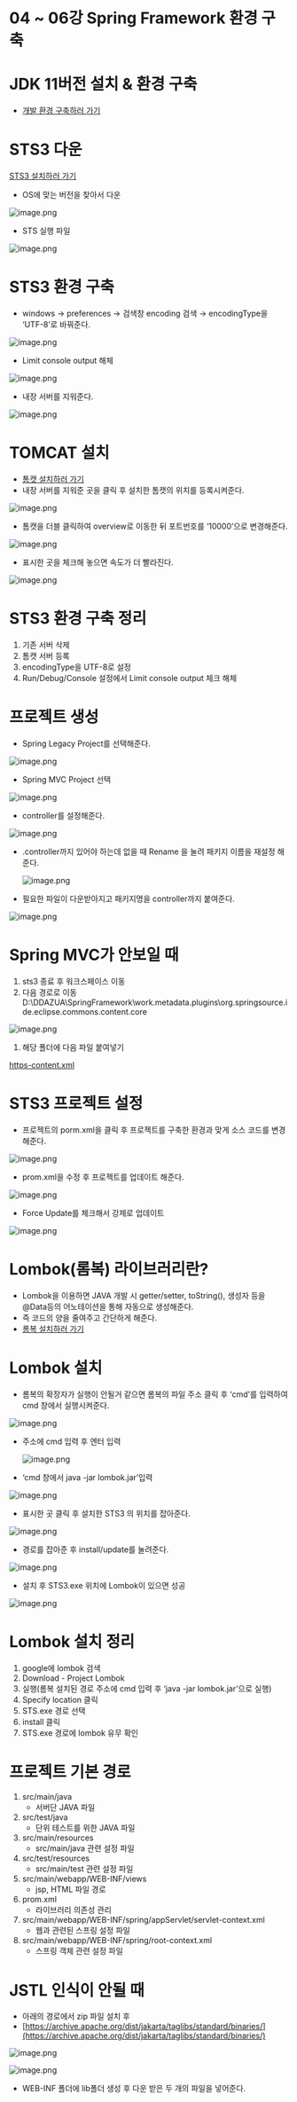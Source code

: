 # 04 ~ 06강 Spring Framework 환경 구축

# JDK 11버전 설치 & 환경 구축

- [개발 환경 구축하러 가기](https://blog.naver.com/coding_music/223457414418)

# STS3 다운

[STS3 설치하러 가기](https://github.com/spring-attic/toolsuite-distribution/wiki/Spring-Tool-Suite-3)

- OS에 맞는 버전을 찾아서 다운

![image.png](image.png)

- STS 실행 파일

![image.png](image%201.png)

# STS3 환경 구축

- windows → preferences → 검색창 encoding 검색 → encodingType을 ‘UTF-8’로 바꿔준다.

![image.png](image%202.png)

- Limit console output 해체

![image.png](image%203.png)

- 내장 서버를 지워준다.

![image.png](image%204.png)

# TOMCAT 설치

- [톰캣 설치하러 가기](https://tomcat.apache.org/)
- 내장 서버를 지워준 곳을 클릭 후 설치한 톰캣의 위치를 등록시켜준다.

![image.png](image%205.png)

- 톰캣을 더블 클릭하여 overview로 이동한 뒤 포트번호를 ‘10000’으로 변경해준다.

![image.png](image%206.png)

- 표시한 곳을 체크해 놓으면 속도가 더 빨라진다.

![image.png](image%207.png)

# STS3 환경 구축 정리

1. 기존 서버 삭제
2. 톰캣 서버 등록
3. encodingType을 UTF-8로 설정
4. Run/Debug/Console 설정에서 Limit console output 체크 해체

# 프로젝트 생성

- Spring Legacy Project를 선택해준다.

![image.png](image%208.png)

- Spring MVC Project 선택

![image.png](image%209.png)

- controller를 설정해준다.

![image.png](image%2010.png)

- .controller까지 있어야 하는데 없을 때 Rename 을 눌려 패키지 이름을 재설정 해준다.
    
    ![image.png](image%2011.png)
    
- 필요한 파일이 다운받아지고 패키지명을 controller까지 붙여준다.

![image.png](image%2012.png)

# Spring MVC가 안보일 때

1. sts3 종료 후 워크스페이스 이동
2. 다음 경로로 이동 D:\DDAZUA\SpringFramework\work\.metadata\.plugins\org.springsource.ide.eclipse.commons.content.core

![image.png](image%2013.png)

1. 해당 폴더에 다음 파일 붙여넣기

[https-content.xml](https-content.xml)

# STS3 프로젝트 설정

- 프로젝트의 porm.xml을 클릭 후 프로젝트를 구축한 환경과 맞게 소스 코드를 변경해준다.

![image.png](image%2014.png)

- prom.xml을 수정 후 프로젝트를 업데이트 해준다.

![image.png](image%2015.png)

- Force Update를 체크해서 강제로 업데이트

![image.png](image%2016.png)

# Lombok(롬복) 라이브러리란?

- Lombok을 이용하면 JAVA 개발 시 getter/setter, toString(), 생성자 등을 @Data등의 어노테이션을 통해 자동으로 생성해준다.
- 즉 코드의 양을 줄여주고 간단하게 해준다.
- [롬복 설치하러 가기](https://projectlombok.org/download)

# Lombok 설치

- 롬복의 확장자가 실행이 안될거 같으면 롬복의 파일 주소 클릭 후 ‘cmd’를 입력하여 cmd 창에서 실행시켜준다.

![image.png](image%2017.png)

- 주소에 cmd 입력 후 엔터 입력
    
    ![image.png](image%2018.png)
    
- ‘cmd 창에서 java -jar lombok.jar’입력

![image.png](image%2019.png)

- 표시한 곳 클릭 후 설치한 STS3 의 위치를 잡아준다.

![image.png](image%2020.png)

- 경로를 잡아준 후 install/update를 눌려준다.

![image.png](image%2021.png)

- 설치 후 STS3.exe 위치에 Lombok이 있으면 성공

![image.png](image%2022.png)

# Lombok 설치 정리

1. google에 lombok 검색
2. Download - Project Lombok
3. 실행(롬복 설치된 경로 주소에 cmd 입력 후 ‘java -jar lombok.jar’으로 실행)
4. Specify location 클릭
5. STS.exe 경로 선택
6. install 클릭
7. STS.exe 경로에 lombok 유무 확인

# 프로젝트 기본 경로

1. src/main/java
    - 서버단 JAVA 파일
2. src/test/java
    - 단위 테스트를 위한 JAVA 파일
3. src/main/resources
    - src/main/java 관련 설정 파일
4. src/test/resources
    - src/main/test 관련 설정 파일
5. src/main/webapp/WEB-INF/views
    - jsp, HTML 파일 경로
6. prom.xml
    - 라이브러리 의존성 관리
7. src/main/webapp/WEB-INF/spring/appServlet/servlet-context.xml
    - 웹과 관련된 스프링 설정 파일
8. src/main/webapp/WEB-INF/spring/root-context.xml
    - 스프링 객체 관련 설정 파일

# JSTL 인식이 안될 때

- 아래의 경로에서 zip 파일 설치 후
- [https://archive.apache.org/dist/jakarta/taglibs/standard/binaries/](https://archive.apache.org/dist/jakarta/taglibs/standard/binaries/)

![image.png](image%2023.png)

![image.png](image%2024.png)

- WEB-INF 폴더에 lib폴더 생성 후 다운 받은 두 개의 파일을 넣어준다.